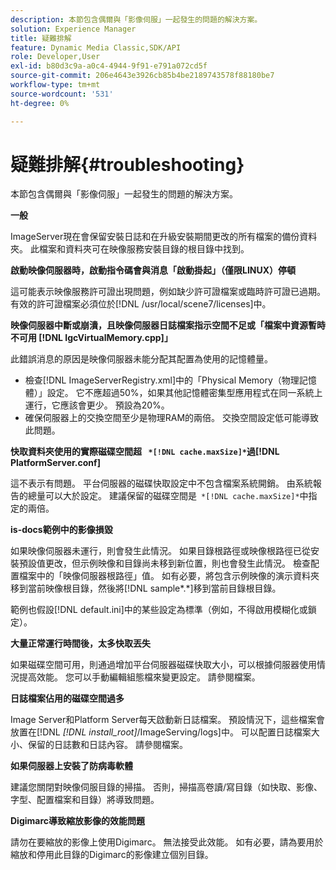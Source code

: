 ```yaml
---
description: 本節包含偶爾與「影像伺服」一起發生的問題的解決方案。
solution: Experience Manager
title: 疑難排解
feature: Dynamic Media Classic,SDK/API
role: Developer,User
exl-id: b80d3c9a-a0c4-4944-9f91-e791a072cd5f
source-git-commit: 206e4643e3926cb85b4be2189743578f88180be7
workflow-type: tm+mt
source-wordcount: '531'
ht-degree: 0%

---
```


# 疑難排解{#troubleshooting}

本節包含偶爾與「影像伺服」一起發生的問題的解決方案。

**一般**

ImageServer現在會保留安裝日誌和在升級安裝期間更改的所有檔案的備份資料夾。 此檔案和資料夾可在映像服務安裝目錄的根目錄中找到。

**啟動映像伺服器時，啟動指令碼會與消息「啟動掛起」（僅限LINUX）停頓**

這可能表示映像服務許可證出現問題，例如缺少許可證檔案或臨時許可證已過期。 有效的許可證檔案必須位於[!DNL /usr/local/scene7/licenses]中。

**映像伺服器中斷或崩潰，且映像伺服器日誌檔案指示空間不足或「檔案中資源暫時不可用 [!DNL IgcVirtualMemory.cpp]」**

此錯誤消息的原因是映像伺服器未能分配其配置為使用的記憶體量。

* 檢查[!DNL ImageServerRegistry.xml]中的「Physical Memory（物理記憶體）」設定。 它不應超過50%，如果其他記憶體密集型應用程式在同一系統上運行，它應該會更少。 預設為20%。
* 確保伺服器上的交換空間至少是物理RAM的兩倍。 交換空間設定低可能導致此問題。

**快取資料夾使用的實際磁碟空間超 ` *[!DNL cache.maxSize]*`過[!DNL PlatformServer.conf]**

這不表示有問題。 平台伺服器的磁碟快取設定中不包含檔案系統開銷。 由系統報告的總量可以大於設定。 建議保留的磁碟空間是` *[!DNL cache.maxSize]*`中指定的兩倍。

**is-docs範例中的影像損毀**

如果映像伺服器未運行，則會發生此情況。 如果目錄根路徑或映像根路徑已從安裝預設值更改，但示例映像和目錄尚未移到新位置，則也會發生此情況。 檢查配置檔案中的「映像伺服器根路徑」值。 如有必要，將包含示例映像的演示資料夾移到當前映像根目錄，然後將[!DNL sample*.*]移到當前目錄根目錄。

範例也假設[!DNL default.ini]中的某些設定為標準（例如，不得啟用模糊化或鎖定）。

**大量正常運行時間後，太多快取丟失**

如果磁碟空間可用，則通過增加平台伺服器磁碟快取大小，可以根據伺服器使用情況提高效能。 您可以手動編輯組態檔來變更設定。 請參閱檔案。

**日誌檔案佔用的磁碟空間過多**

Image Server和Platform Server每天啟動新日誌檔案。 預設情況下，這些檔案會放置在[!DNL *[!DNL install_root]*/ImageServing/logs]中。 可以配置日誌檔案大小、保留的日誌數和日誌內容。 請參閱檔案。

**如果伺服器上安裝了防病毒軟體**

建議您關閉對映像伺服目錄的掃描。 否則，掃描高卷讀/寫目錄（如快取、影像、字型、配置檔案和目錄）將導致問題。

**Digimarc導致縮放影像的效能問題**

請勿在要縮放的影像上使用Digimarc。 無法接受此效能。 如有必要，請為要用於縮放和停用此目錄的Digimarc的影像建立個別目錄。
